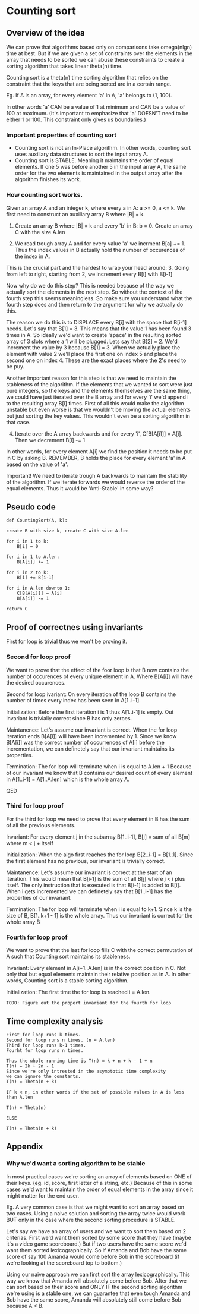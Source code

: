 # Counting sort


## Overview of the idea

We can prove that algorithms based only on comparisons take omega(nlgn) time at best.
But if we are given a set of constraints over the elements in the array that needs to be sorted
we can abuse these constraints to create a sorting algorithm that takes linear theta(n) time.

Counting sort is a theta(n) time sorting algorithm that relies on the constraint that
the keys that are being sorted are in a certain range.

Eg. If A is an array, for every element 'a' in A, 'a' belongs to (1, 100).

In other words 'a' CAN be a value of 1 at minimum and CAN be a value of 100 at maximum.
(It's important to emphasize that 'a' DOESN'T need to be either 1 or 100. This constraint only gives us boundaries.)

### Important properties of counting sort
 - Counting sort is not an In-Place algorithm. In other words, counting sort uses auxiliary data structures to 
sort the input array A. 
 - Counting sort is STABLE. Meaning it maintains the order of equal elements. If one 5 was before another 5 in the input array A, the same order for the 
  two elements is maintained in the output array after the algorithm finishes its work.


### How counting sort works.

Given an array A and an integer k, where every a in A: a >= 0, a <= k.
We first need to construct an auxiliary array B where |B| = k.

1. Create an array B where |B| = k  and every 'b' in B: b = 0. Create an array C with the size A.len

2. We read trough array A and for every value 'a' we incrment B[a] += 1.
    Thus the index values in B actually hold the number of occurences of the index in A.

This is the crucial part and the hardest to wrap your head around:
3. Going from left to right, starting from 2, we increment every B[i] with B[i-1] 

Now why do we do this step? This is needed because of the way we
actually sort the elements in the next step. So without the context of the fourth step
this seems meaningless. So make sure you understand what the fourth step does and then return to the
argument for why we actually do this.

The reason we do this is to DISPLACE every B[i] with the
space that B[i-1] needs. Let's say that B[1] = 3. This means that the value 1 has been found 3 times in A.
So ideally we'd want to create 'space' in the resulting sorted array of 3 slots where a 1 will be plugged.
Lets say that B[2] = 2. We'd increment the value by 3 because B[1] = 3. When we actually place the element with 
value 2 we'll place the first one on index 5 and place the second one on index 4. These are the exact places where the 2's
need to be puy.

Another important reason for this step is that we need to maintain the stableness of the algorithm.
If the elements that we wanted to sort were just pure integers, so the keys and the elements themselves
are the same thing, we could have just iterated over the B array and for every 'i' we'd append i to the
resulting array B[i] times.
First of all this would make the algorithm unstable but even worse is that we wouldn't be 
moving the actual elements but just sorting the key values. This wouldn't even be a sorting algorithm in that case.

4. Iterate over the A array backwards and for every 'i', C[B[A[i]]] = A[i]. Then we decrement B[i] -= 1

In other words, for every element A[i] we find the position it needs to be put in C by asking B.
REMEMBER, B holds the place for every element 'a' in A based on the value of 'a'.

Important! We need to iterate trough A backwards to maintain the stability of the algorithm.
If we iterate forwards we would reverse the order of the equal elements. Thus it would be 'Anti-Stable' in some way?


## Pseudo code

    def CountingSort(A, k):

    create B with size k, create C with size A.len

    for i in 1 to k:
        B[i] = 0

    for i in 1 to A.len:
        B[A[i]] += 1

    for i in 2 to k:
        B[i] += B[i-1]

    for i in A.len downto 1:
        C[B[A[i]]] = A[i]
        B[A[i]] -= 1

    return C

## Proof of correctnes using invariants

First for loop is trivial thus we won't be proving it.

### Second for loop proof

We want to prove that the effect of the foor loop is that B now contains
the number of occurences of every unique element in A.
Where B[A[i]] will have the desired occurences.

Second for loop ivariant:
    On every iteration of the loop B contains the number of times every index has been seen in A[1..i-1].

Initialization:
    Before the first iteration i is 1 thus A[1..i-1] is empty. Out invariant is trivially correct since B has only zeroes.

Maintanence:
    Let's assume our invariant is correct. When the for loop iteration ends B[A[i]] will have been incremented by 1.
    Since we know B[A[i]] was the correct number of occurrences of A[i] before the incrementation, we can 
    definetely say that our invariant maintains its properties.

Termination:
    The for loop will terminate when i is equal to A.len + 1
    Because of our invariant we know that B contains our desired count of every element in A[1..i-1] = A[1..A.len] which is
    the whole array A.

QED

### Third for loop proof

For the third for loop we need to prove that every element in B has the sum of all the 
previous elements.

Invariant:
    For every element j in the subarray B[1..i-1], B[j] = sum of all B[m] where m < j + itself

Initialization:
    When the algo first reaches the for loop B[2..i-1] = B[1..1]. Since the first element
    has no previous, our invariant is trivially correct.

Maintanence:
    Let's assume our invariant is correct at the start of an iteration.
    This would mean that B[i-1] is the sum of all B[j] where j < i plus itself.
    The only instruction that is executed is that B[i-1] is added to B[i].
    When i gets incremented we can definetely say that B[1..i-1] has the properties
    of our invariant.

Termination:
    The for loop will terminate when i is equal to k+1.
    Since k is the size of B, B[1..k+1 - 1] is the whole array.
    Thus our invariant is correct for the whole array B

### Fourth for loop proof

We want to prove that the last for loop fills C with the correct permutation of A
such that Counting sort maintains its stableness.

Invariant:
    Every element in A[i+1..A.len] is in the correct position in C.
    Not only that but equal elements maintain their relative position as in A.
    In other words, Counting sort is a stable sorting algorithm.

Initialization:
    The first time the for loop is reached i = A.len. 


    TODO: Figure out the propert invariant for the fourth for loop

## Time complexity analysis

    First for loop runs k times.
    Second for loop runs n times. (n = A.len)
    Third for loop runs k-1 times.
    Fourht for loop runs n times.

    Thus the whole running time is T(n) = k + n + k - 1 + n
    T(n) = 2k + 2n - 1
    Since we're only intrested in the asymptotic time complexity
    we can ignore the constants.
    T(n) = Theta(n + k)

    IF k < n, in other words if the set of possible values in A is less than A.len

    T(n) = Theta(n)

    ELSE

    T(n) = Theta(n + k)

## Appendix

### Why we'd want a sorting algorithm to be stable

In most practical cases we're sorting an array of elements based on ONE of their keys. (eg. id, score, first letter of a string, etc.)
Because of this in some cases we'd want to maintain the order of equal elements in the array since it might matter 
for the end user. 


Eg.
A very common case is that we might want to sort an array based on two cases.
Using a naive solution and sorting the array twice would work BUT only in the case where
the second sorting procedure is STABLE.

Let's say we have an array of users and we want to sort them based on 2 criterias.
First we'd want them sorted by some score that they have (maybe it's a video game scoreboard.)
But if two users have the same score we'd want them sorted lexicographically. So if Amanda and Bob have the same score of say 100
Amanda would come before Bob in the scoreboard (if we're looking at the scoreboard top to bottom.)

Using our naive approach we can first sort the array lexicographically. This way we know that Amanda will absolutely 
come before Bob. After that we can sort based on their score and ONLY IF the second sorting algorithm we're using 
is a stable one, we can guarantee that even tough Amanda and Bob have the same score, Amanda will absolutely still 
come before Bob because A < B.
